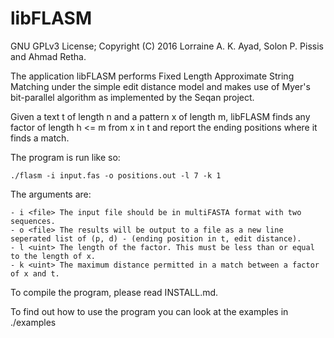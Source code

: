 libFLASM
========

GNU GPLv3 License; Copyright (C) 2016 Lorraine A. K. Ayad, Solon P. Pissis and Ahmad Retha.

The application libFLASM performs Fixed Length Approximate String Matching under
the simple edit distance model and makes use of Myer's bit-parallel algorithm
as implemented by the Seqan project.

Given a text t of length n and a pattern x of length m, libFLASM finds any
factor of length h <= m from x in t and report the ending positions where it
finds a match.

The program is run like so:

`./flasm -i input.fas -o positions.out -l 7 -k 1`

The arguments are:

    - i <file> The input file should be in multiFASTA format with two sequences.
    - o <file> The results will be output to a file as a new line seperated list of (p, d) - (ending position in t, edit distance).
    - l <uint> The length of the factor. This must be less than or equal to the length of x.
    - k <uint> The maximum distance permitted in a match between a factor of x and t.

To compile the program, please read INSTALL.md.

To find out how to use the program you can look at the examples in ./examples

